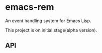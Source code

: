 # emacs-rem
An event handling system for Emacs Lisp.

This project is on initial stage(alpha version).

## API
